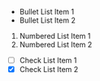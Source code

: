 *   Bullet List Item 1
*   Bullet List Item 2

1.  Numbered List Item 1
2.  Numbered List Item 2

*   [ ] Check List Item 1
*   [x] Check List Item 2
